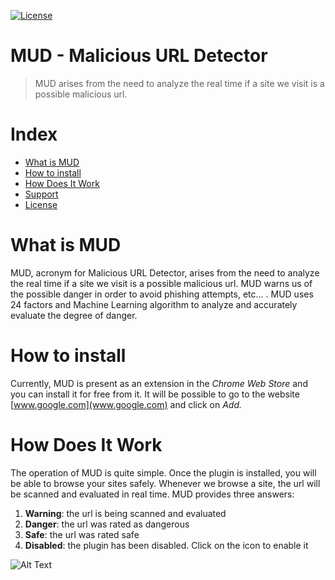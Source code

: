 [![License](https://img.shields.io/github/license/italia/bootstrap-italia.svg)](https://github.com/italia/bootstrap-italia/blob/master/LICENSE)

# MUD - Malicious URL Detector
> MUD arises from the need to analyze the real time if a site we visit is a possible malicious url.

# Index
- [What is MUD](#what-is)
- [How to install](#how-to-install)
- [How Does It Work](#how-does-it-work)
- [Support](#support)
- [License](#license) 

# What is MUD
MUD, acronym for Malicious URL Detector, arises from the need to analyze the real time if a site we visit is a possible malicious url. MUD warns us of the possible danger in order to avoid phishing attempts, etc... . MUD uses 24 factors and Machine Learning algorithm to analyze and accurately evaluate the degree of danger.

# How to install
Currently, MUD is present as an extension in the *Chrome Web Store* and you can install it for free from it. It will be possible to go to the website [www.google.com](www.google.com) and click on *Add.*

# How Does It Work
The operation of MUD is quite simple. Once the plugin is installed, you will be able to browse your sites safely. Whenever we browse a site, the url will be scanned and evaluated in real time. MUD provides three answers:
1. **Warning**: the url is being scanned and evaluated
2. **Danger**: the url was rated as dangerous
3. **Safe**: the url was rated safe
4. **Disabled**: the plugin has been disabled. Click on the icon to enable it

![Alt Text](https://s7.gifyu.com/images/mud.gif)
